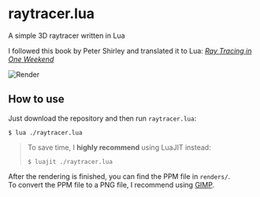 # raytracer.lua

A simple 3D raytracer written in Lua

I followed this book by Peter Shirley and translated it to Lua: [_Ray Tracing in One Weekend_](https://raytracing.github.io/books/RayTracingInOneWeekend.html)

![Render](https://user-images.githubusercontent.com/10259118/231303100-ee609722-1898-4eb9-b79e-6f63029c1b22.png)


## How to use

Just download the repository and then run `raytracer.lua`:
```shell
$ lua ./raytracer.lua
```

> To save time, I **highly recommend** using LuaJIT instead:
> ```shell
> $ luajit ./raytracer.lua
> ```

After the rendering is finished, you can find the PPM file in `renders/`.  
To convert the PPM file to a PNG file, I recommend using [GIMP](https://www.gimp.org/).
